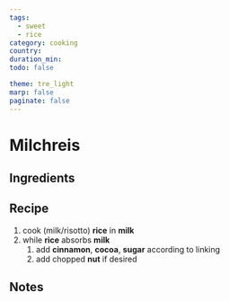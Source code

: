 ```yaml
---
tags:
  - sweet
  - rice
category: cooking
country:
duration_min:
todo: false

theme: tre_light
marp: false
paginate: false
---
```


# Milchreis

## Ingredients

## Recipe
1. cook (milk/risotto) **rice** in **milk**
1. while **rice** absorbs **milk**
    1. add **cinnamon**, **cocoa**, **sugar** according to linking
    1. add chopped **nut** if desired


## Notes
